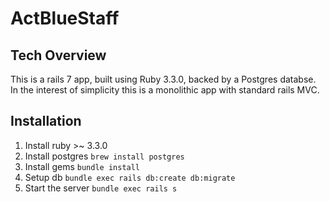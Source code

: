 # ActBlueStaff

## Tech Overview
This is a rails 7 app, built using Ruby 3.3.0, backed by a Postgres databse.
In the interest of simplicity this is a monolithic app with standard rails MVC.

## Installation
1) Install ruby >~ 3.3.0
1) Install postgres `brew install postgres`
1) Install gems `bundle install`
1) Setup db `bundle exec rails db:create db:migrate`
1) Start the server `bundle exec rails s`
